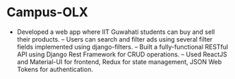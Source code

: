 # Campus-OLX

- Developed a web app where IIT Guwahati students can buy and sell their products.
– Users can search and filter ads using several filter fields implemented using django-filters.
– Built a fully-functional RESTful API using Django Rest Framework for CRUD operations.
– Used ReactJS and Material-UI for frontend, Redux for state management, JSON Web Tokens for authentication.
